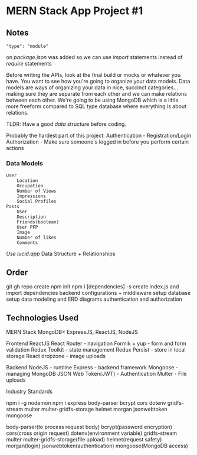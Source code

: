 # MERN Stack App Project #1

## Notes
    "type": "module" 
on *package.json* was added so we can use *import* statements instead of *require* statements

Before writing the APIs, look at the final build or mocks or whatever you have. You want to see how you're going to organize your data models. Data models are ways of organizing your data in nice, succinct categories... making sure they are separate from each other and we can make relations between each other. We're going to be using MongoDB which is a little more freeform compared to SQL type database where everything is about relations.

TLDR: Have a good *data* structure before coding.

Probably the hardest part of this project:
Authentication - Registration/Login
Authorization - Make sure someone's logged in before you perform certain actions

### Data Models
    User
        Location
        Occupation
        Number of Views
        Impressions
        Social Profiles
    Posts
        User
        Description
        Friends(boolean)
        User PFP
        Image
        Number of likes
        Comments

*Use lucid.app*
Data Structure + Relationships

## Order
git
    gh repo create
npm init
npm i \[dependencies\] -s
create index.js and import dependencies
backend configurations + middleware setup
database setup
data modeling and ERD diagrams
authentication and authorization



## Technologies Used

MERN Stack
MongoDB< ExpressJS, ReactJS, NodeJS

Frontend
ReactJS
React Router - navigation
Formik + yup - form and form validation
Redux Toolkit - state management
Redux Persist - store in local storage
React dropzone - image uploads

Backend
NodeJS - runtime
Express - backend framework
Mongoose - managing MongoDB
JSON Web Token(JWT) - Authentication
Multer - File uploads

Industry Standards

npm i -g nodemon
npm i express body-parser bcrypt cors dotenv gridfs-stream multer multer-gridfs-storage helmet morgan jsonwebtoken mongoose

body-parser(to process request body)
bcrypt(password encryption)
cors(cross origin request)
dotenv(environment variable)
gridfs-stream multer multer-gridfs-storage(file upload)
helmet(request safety)
morgan(login)
jsonwebtoken(authentication)
mongoose(MongoDB access)